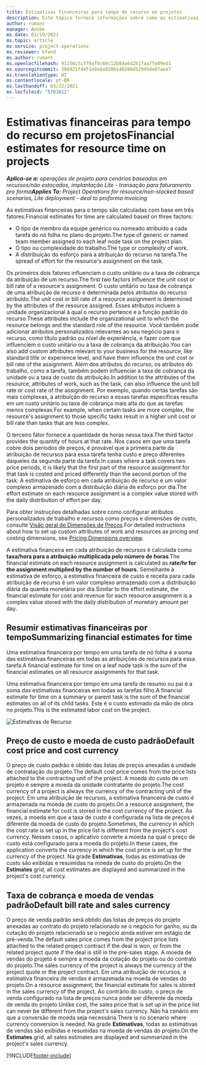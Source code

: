 ```yaml
---
title: Estimativas financeiras para tempo do recurso em projetos
description: Este tópico fornece informações sobre como as estimativas financeiras de tempo são calculadas.
author: rumant
manager: Annbe
ms.date: 03/19/2021
ms.topic: article
ms.service: project-operations
ms.reviewer: kfend
ms.author: rumant
ms.openlocfilehash: 91156c5cf79af8c66c12b84a6d2b17aa7fe09ed1
ms.sourcegitcommit: 386921f44f1e9a8a828b140206d52945de07aee7
ms.translationtype: HT
ms.contentlocale: pt-BR
ms.lasthandoff: 03/22/2021
ms.locfileid: "5701812"
---
```

# <a name="financial-estimates-for-resource-time-on-projects"></a><span data-ttu-id="4928c-103">Estimativas financeiras para tempo do recurso em projetos</span><span class="sxs-lookup"><span data-stu-id="4928c-103">Financial estimates for resource time on projects</span></span>

<span data-ttu-id="4928c-104">_**Aplica-se a:** operações de projeto para cenários baseados em recursos/não estocados, implantação Lite - transação para faturamento pro forma_</span><span class="sxs-lookup"><span data-stu-id="4928c-104">_**Applies To:** Project Operations for resource/non-stocked based scenarios, Lite deployment - deal to proforma invoicing_</span></span>

<span data-ttu-id="4928c-105">As estimativas financeiras para o tempo são calculadas com base em três fatores:</span><span class="sxs-lookup"><span data-stu-id="4928c-105">Financial estimates for time are calculated based on three factors:</span></span> 

- <span data-ttu-id="4928c-106">O tipo de membro da equipe genérico ou nomeado atribuído a cada tarefa do nó folha no plano do projeto.</span><span class="sxs-lookup"><span data-stu-id="4928c-106">The type of generic or named team member assigned to each leaf node task on the project plan.</span></span> 
- <span data-ttu-id="4928c-107">O tipo ou complexidade do trabalho.</span><span class="sxs-lookup"><span data-stu-id="4928c-107">The type or complexity of work.</span></span>
- <span data-ttu-id="4928c-108">A distribuição do esforço para a atribuição do recurso na tarefa.</span><span class="sxs-lookup"><span data-stu-id="4928c-108">The spread of effort for the resource's assignment on the task.</span></span> 

<span data-ttu-id="4928c-109">Os primeiros dois fatores influenciam o custo unitário ou a taxa de cobrança da atribuição de um recurso.</span><span class="sxs-lookup"><span data-stu-id="4928c-109">The first two factors influence the unit cost or bill rate of a resource's assignment.</span></span> <span data-ttu-id="4928c-110">O custo unitário ou taxa de cobrança de uma atribuição de recurso é determinada pelos atributos do recurso atribuído.</span><span class="sxs-lookup"><span data-stu-id="4928c-110">The unit cost or bill rate of a resource assignment is determined by the attributes of the resource assigned.</span></span> <span data-ttu-id="4928c-111">Esses atributos incluem a unidade organizacional à qual o recurso pertence e a função padrão do recurso.</span><span class="sxs-lookup"><span data-stu-id="4928c-111">These attributes include the organizational unit to which the resource belongs and the standard role of the resource.</span></span> <span data-ttu-id="4928c-112">Você também pode adicionar atributos personalizados relevantes ao seu negócio para o recurso, como título padrão ou nível de experiência, e fazer com que influenciem o custo unitário ou a taxa de cobrança da atribuição.</span><span class="sxs-lookup"><span data-stu-id="4928c-112">You can also add custom attributes relevant to your business for the resource, like standard title or experience level, and have them influence the unit cost or bill rate of the assignment.</span></span>
<span data-ttu-id="4928c-113">Além dos atributos do recurso, os atributos do trabalho, como a tarefa, também podem influenciar a taxa de cobrança da unidade ou a taxa de custo da atribuição.</span><span class="sxs-lookup"><span data-stu-id="4928c-113">In addition to the attributes of the resource, attributes of work, such as the task, can also influence the unit bill rate or cost rate of the assignment.</span></span> <span data-ttu-id="4928c-114">Por exemplo, quando certas tarefas são mais complexas, a atribuição do recurso a essas tarefas específicas resulta em um custo unitário ou taxa de cobrança mais alta do que as tarefas menos complexas.</span><span class="sxs-lookup"><span data-stu-id="4928c-114">For example, when certain tasks are more complex, the resource's assignment to those specific tasks result in a higher unit cost or bill rate than tasks that are less complex.</span></span>   

<span data-ttu-id="4928c-115">O terceiro fator fornece a quantidade de horas nessa taxa.</span><span class="sxs-lookup"><span data-stu-id="4928c-115">The third factor provides the quantity of hours at that rate.</span></span> <span data-ttu-id="4928c-116">Nos casos em que uma tarefa cobre dois períodos de preços, é provável que a primeira parte da atribuição de recursos para essa tarefa tenha custo e preço diferentes daqueles da segunda parte da tarefa.</span><span class="sxs-lookup"><span data-stu-id="4928c-116">In cases where a task covers two price periods, it is likely that the first part of the resource assignment for that task is costed and priced differently than the second portion of the task.</span></span> <span data-ttu-id="4928c-117">A estimativa de esforço em cada atribuição de recurso é um valor complexo armazenado com a distribuição diária de esforço por dia.</span><span class="sxs-lookup"><span data-stu-id="4928c-117">The effort estimate on each resource assignment is a complex value stored with the daily distribution of effort per day.</span></span>

<span data-ttu-id="4928c-118">Para obter instruções detalhadas sobre como configurar atributos personalizados de trabalho e recursos como preços e dimensões de custo, consulte [Visão geral de Dimensões de Preços](../pricing-costing/pricing-dimensions-overview.md).</span><span class="sxs-lookup"><span data-stu-id="4928c-118">For detailed instructions about how to set up custom attributes of work and resources as pricing and costing dimensions, see [Pricing Dimensions overview](../pricing-costing/pricing-dimensions-overview.md).</span></span>

<span data-ttu-id="4928c-119">A estimativa financeira em cada atribuição de recursos é calculada como **taxa/hora para a atribuição multiplicada pelo número de horas**.</span><span class="sxs-lookup"><span data-stu-id="4928c-119">The financial estimate on each resource assignment is calculated as **rate/hr for the assignment multiplied by the number of hours.**</span></span>  <span data-ttu-id="4928c-120">Semelhante à estimativa de esforço, a estimativa financeira de custo e receita para cada atribuição de recurso é um valor complexo armazenado com a distribuição diária da quantia monetária por dia.</span><span class="sxs-lookup"><span data-stu-id="4928c-120">Similar to the effort estimate, the financial estimate for cost and revenue for each resource assignment is a complex value stored with the daily distribution of monetary amount per day.</span></span> 

## <a name="summarizing-financial-estimates-for-time"></a><span data-ttu-id="4928c-121">Resumir estimativas financeiras por tempo</span><span class="sxs-lookup"><span data-stu-id="4928c-121">Summarizing financial estimates for time</span></span>
<span data-ttu-id="4928c-122">Uma estimativa financeira por tempo em uma tarefa de nó folha é a soma das estimativas financeiras em todas as atribuições de recursos para essa tarefa.</span><span class="sxs-lookup"><span data-stu-id="4928c-122">A financial estimate for time on a leaf node task is the sum of the financial estimates on all resource assignments for that task.</span></span>

<span data-ttu-id="4928c-123">Uma estimativa financeira por tempo em uma tarefa de resumo ou pai é a soma das estimativas financeiras em todas as tarefas filho.</span><span class="sxs-lookup"><span data-stu-id="4928c-123">A financial estimate for time on a summary or parent task is the sum of the financial estimates on all of its child tasks.</span></span> <span data-ttu-id="4928c-124">Este é o custo estimado da mão de obra no projeto.</span><span class="sxs-lookup"><span data-stu-id="4928c-124">This is the estimated labor cost on the project.</span></span> 

![Estimativas de Recurso](./media/navigation12.png)

## <a name="default-cost-price-and-cost-currency"></a><span data-ttu-id="4928c-126">Preço de custo e moeda de custo padrão</span><span class="sxs-lookup"><span data-stu-id="4928c-126">Default cost price and cost currency</span></span>

<span data-ttu-id="4928c-127">O preço de custo padrão é obtido das listas de preços anexadas à unidade de contratação do projeto.</span><span class="sxs-lookup"><span data-stu-id="4928c-127">The default cost price comes from the price lists attached to the contracting unit of the project.</span></span> <span data-ttu-id="4928c-128">A moeda do custo de um projeto é sempre a moeda da unidade contratante do projeto.</span><span class="sxs-lookup"><span data-stu-id="4928c-128">The cost currency of a project is always the currency of the contracting unit of the project.</span></span> <span data-ttu-id="4928c-129">Em uma atribuição de recursos, a estimativa financeira de custo é armazenada na moeda de custo do projeto.</span><span class="sxs-lookup"><span data-stu-id="4928c-129">On a resource assignment, the financial estimate for cost is stored in the cost currency of the project.</span></span> <span data-ttu-id="4928c-130">Às vezes, a moeda em que a taxa de custo é configurada na lista de preços é diferente da moeda de custo do projeto.</span><span class="sxs-lookup"><span data-stu-id="4928c-130">Sometimes, the currency in which the cost rate is set up in the price list is different from the project's cost currency.</span></span> <span data-ttu-id="4928c-131">Nesses casos, o aplicativo converte a moeda na qual o preço de custo está configurado para a moeda do projeto.</span><span class="sxs-lookup"><span data-stu-id="4928c-131">In these cases, the application converts the currency in which the cost price is set up for the currency of the project.</span></span> <span data-ttu-id="4928c-132">Na grade **Estimativas**, todas as estimativas de custo são exibidas e resumidas na moeda de custo do projeto.</span><span class="sxs-lookup"><span data-stu-id="4928c-132">On the **Estimates** grid, all cost estimates are displayed and summarized in the project's cost currency.</span></span> 

## <a name="default-bill-rate-and-sales-currency"></a><span data-ttu-id="4928c-133">Taxa de cobrança e moeda de vendas padrão</span><span class="sxs-lookup"><span data-stu-id="4928c-133">Default bill rate and sales currency</span></span>

<span data-ttu-id="4928c-134">O preço de venda padrão será obtido das listas de preços do projeto anexadas ao contrato do projeto relacionado se o negócio for ganho, ou da cotação do projeto relacionado se o negócio ainda estiver em estágio de pré-venda.</span><span class="sxs-lookup"><span data-stu-id="4928c-134">The default sales price comes from the project price lists attached to the related project contract if the deal is won, or from the related project quote if the deal is still in the pre-sales stage.</span></span> <span data-ttu-id="4928c-135">A moeda de vendas do projeto é sempre a moeda da cotação do projeto ou do contrato do projeto.</span><span class="sxs-lookup"><span data-stu-id="4928c-135">The sales currency of the project is always the currency of the project quote or the project contract.</span></span> <span data-ttu-id="4928c-136">Em uma atribuição de recursos, a estimativa financeira de vendas é armazenada na moeda de vendas do projeto.</span><span class="sxs-lookup"><span data-stu-id="4928c-136">On a resource assignment, the financial estimate for sales is stored in the sales currency of the project.</span></span> <span data-ttu-id="4928c-137">Ao contrário do custo, o preço de venda configurado na lista de preços nunca pode ser diferente da moeda de venda do projeto.</span><span class="sxs-lookup"><span data-stu-id="4928c-137">Unlike cost, the sales price that is set up in the price list can never be different from the project's sales currency.</span></span> <span data-ttu-id="4928c-138">Não há cenário em que a conversão de moeda seja necessária.</span><span class="sxs-lookup"><span data-stu-id="4928c-138">There is no scenario where currency conversion is needed.</span></span> <span data-ttu-id="4928c-139">Na grade **Estimativas**, todas as estimativas de vendas são exibidas e resumidas na moeda de vendas do projeto.</span><span class="sxs-lookup"><span data-stu-id="4928c-139">On the **Estimates** grid, all sales estimates are displayed and summarized in the project's sales currency.</span></span> 

[!INCLUDE[footer-include](../includes/footer-banner.md)]
